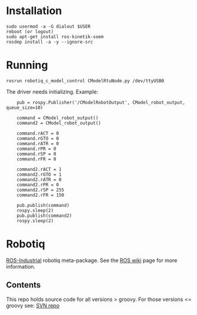 # Installation

```
sudo usermod -a -G dialout $USER
reboot (or logout)
sudo apt-get install ros-kinetik-soem
rosdep install -a -y --ignore-src
```

# Running
```
rosrun robotiq_c_model_control CModelRtuNode.py /dev/ttyUSB0
```
The driver needs initializing. Example:
```
	pub = rospy.Publisher('/CModelRobotOutput', CModel_robot_output, queue_size=10)
	
	command = CModel_robot_output()
	command2 = CModel_robot_output()

	command.rACT = 0
	command.rGTO = 0
	command.rATR = 0
	command.rPR = 0
	command.rSP = 0
	command.rFR = 0

	command2.rACT = 1
	command2.rGTO = 1
	command2.rATR = 0
	command2.rPR = 0
	command2.rSP = 255
	command2.rFR = 150

	pub.publish(command)
	rospy.sleep(2)
	pub.publish(command2)
	rospy.sleep(2)
```

# Robotiq

[ROS-Industrial][] robotiq meta-package.  See the [ROS wiki][] page for more information.  

## Contents

This repo holds source code for all versions > groovy. For those versions <= groovy see: [SVN repo][]

[ROS-Industrial]: http://www.ros.org/wiki/Industrial
[ROS wiki]: http://ros.org/wiki/robotiq
[SVN repo]: https://code.google.com/p/swri-ros-pkg/source/browse

